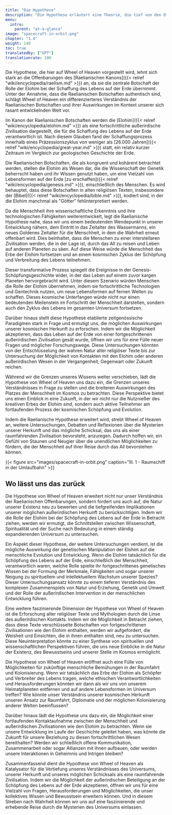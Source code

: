 ```yaml
---
title: "Die Hypothese"
description: "Die Hypothese erläutert eine Theorie, die tief von den Offenbarungen der Raelianer beeinflusst ist. Sie erforscht die Idee, dass eine fortgeschrittene außerirdische Zivilisation, bekannt als die Elohim, eine entscheidende Rolle bei der Erschaffung des Lebens auf der Erde gespielt hat. Die Website schlägt eine nuancierte Interpretation dieser raelianischen Botschaften vor, die sie im Kontext unserer sich entwickelnden Welt betrachtet. Diese Hypothese bildet das Rückgrat der Erzählung der Website und untermauert ihre Erforschung der Ursprünge und des Platzes der Menschheit im Universum."
menu:
  intro:
    parent: "at-a-glance"
image: "spacecraft-in-orbit.png"
chapter: "1.4"
weight: 140
toc: true
translatedby: ["GPT"]
translationrate: 100
---
```


Die Hypothese, die hier auf Wheel of Heaven vorgestellt wird, lehnt sich stark an die Offenbarungen des [Raelianischen Kanons]({{< relref "wiki/encyclopedia/raelism.md" >}}) an, da sie die zentrale Botschaft der Rolle der Elohim bei der Schaffung des Lebens auf der Erde übernimmt. Unter der Annahme, dass die Raelianischen Botschaften authentisch sind, schlägt Wheel of Heaven ein differenzierteres Verständnis der Raelianischen Botschaften und ihrer Auswirkungen im Kontext unserer sich rasant entwickelnden Welt vor.

Im Kanon der Raelianischen Botschaften werden die [Elohim]({{< relref "wiki/encyclopedia/elohim.md" >}}) als eine fortschrittliche außerirdische Zivilisation dargestellt, die für die Schaffung des Lebens auf der Erde verantwortlich ist. Nach diesem Glauben fand der Schaffungsprozess innerhalb eines Präzessionszyklus von weniger als [26.000 Jahren]({{< relref "wiki/encyclopedia/great-year.md" >}}) statt, ein relativ kurzer Zeitraum im Vergleich zur geologischen Geschichte der Erde.

Die Raelianischen Botschaften, die als kongruent und kohärent betrachtet werden, stellen die Elohim als Wesen dar, die die Wissenschaft der Genetik beherrscht haben und ihr Wissen genutzt haben, um eine Vielzahl von Lebensformen auf der Erde [zu erschaffen]({{< relref "wiki/encyclopedia/genesis.md" >}}), einschließlich des Menschen. Es wird behauptet, dass diese Botschaften in alten religiösen Texten, insbesondere der [Bibel]({{< relref "wiki/encyclopedia/bible.md" >}}), kodiert sind, in der die Elohim manchmal als "Götter" fehlinterpretiert werden.

Da die Menschheit ihre wissenschaftliche Erkenntnis und ihre technologischen Fähigkeiten weiterentwickelt, legt die Raelianische Hypothese nahe, dass wir uns einem bedeutenden Wendepunkt in unserer Entwicklung nähern, dem Eintritt in das Zeitalter des Wassermanns, ein neues Goldenes Zeitalter für die Menschheit, in dem die Wahrheit erneut offenbart wird. Dies beinhaltet, dass die Menschen zu einer interstellaren Zivilisation werden, die in der Lage ist, durch das All zu reisen und Leben auf anderen Planeten zu säen. Auf diese Weise würde die Menschheit das Erbe der Elohim fortsetzen und an einem kosmischen Zyklus der Schöpfung und Verbreitung des Lebens teilnehmen.

Dieser transformative Prozess spiegelt die Ereignisse in der Genesis-Schöpfungsgeschichte wider, in der das Leben auf einem zuvor kargen Planeten hervorgebracht wird. Unter diesem Szenario würden Menschen die Rolle der Elohim übernehmen, indem sie fortschrittliche Technologien und Gentechnik nutzen, um neue Lebensformen auf fernen Welten zu schaffen. Dieses kosmische Unterfangen würde nicht nur einen bedeutenden Meilenstein im Fortschritt der Menschheit darstellen, sondern auch den Zyklus des Lebens im gesamten Universum fortsetzen.

Darüber hinaus stellt diese Hypothese etablierte zeitgenössische Paradigmen stark in Frage und ermutigt uns, die möglichen Auswirkungen unserer kosmischen Herkunft zu erforschen. Indem wir die Möglichkeit akzeptieren, dass das Leben auf der Erde von einer fortgeschrittenen außerirdischen Zivilisation gesät wurde, öffnen wir uns für eine Fülle neuer Fragen und möglicher Forschungswege. Diese Untersuchungen könnten von der Entschlüsselung der wahren Natur alter religiöser Texte bis zur Untersuchung der Möglichkeit von Kontakten mit den Elohim oder anderen außerirdischen Wesen in der Vergangenheit, Gegenwart oder Zukunft reichen.

Während wir die Grenzen unseres Wissens weiter verschieben, lädt die Hypothese von Wheel of Heaven uns dazu ein, die Grenzen unseres Verständnisses in Frage zu stellen und die breiteren Auswirkungen des Platzes der Menschheit im Kosmos zu betrachten. Diese Perspektive bietet uns einen Einblick in eine Zukunft, in der wir nicht nur die Nutznießer des kreativen Erbes der Elohim sind, sondern auch aktive Teilnehmer am fortlaufenden Prozess der kosmischen Schöpfung und Evolution.

Indem die Raelianische Hypothese erweitert wird, strebt Wheel of Heaven an, weitere Untersuchungen, Debatten und Reflexionen über die Mysterien unserer Herkunft und das mögliche Schicksal, das uns als einer raumfahrenden Zivilisation bevorsteht, anzuregen. Dadurch hoffen wir, ein Gefühl von Staunen und Neugier über die unendlichen Möglichkeiten zu fördern, die der Menschheit auf ihrer Reise durch das All bevorstehen können.

{{< figure src="images/spacecraft-in-orbit.png" caption="Ill. 1 - Raumschiff in der Umlaufbahn" >}}

## Wo lässt uns das zurück

Die Hypothese von Wheel of Heaven erweitert nicht nur unser Verständnis der Raelianischen Offenbarungen, sondern fordert uns auch auf, die Natur unserer Existenz neu zu bewerten und die tiefgreifenden Implikationen unserer möglichen außerirdischen Herkunft zu berücksichtigen. Indem wir die Rolle der Elohim bei der Schöpfung des Lebens auf der Erde in Betracht ziehen, werden wir ermutigt, die Schnittstellen zwischen Wissenschaft, Spiritualität und der Suche nach Bedeutung in einem ständig expandierenden Universum zu untersuchen.

Ein Aspekt dieser Hypothese, der weitere Untersuchungen verdient, ist die mögliche Auswirkung der genetischen Manipulation der Elohim auf die menschliche Evolution und Entwicklung. Wenn die Elohim tatsächlich für die Schöpfung des Lebens auf der Erde, einschließlich der Menschheit, verantwortlich waren, welche Rolle spielte ihr fortgeschrittenes genetisches Wissen bei der Formung der Merkmale, Fähigkeiten und sogar unserer Neigung zu spirituellem und intellektuellem Wachstum unserer Spezies? Dieser Untersuchungsansatz könnte zu einem tieferen Verständnis des komplexen Zusammenspiels von Natur und Erziehung, Genetik und Umwelt und der Rolle der außerirdischen Intervention in der menschlichen Entwicklung führen.

Eine weitere faszinierende Dimension der Hypothese von Wheel of Heaven ist die Erforschung alter religiöser Texte und Mythologien durch die Linse des außerirdischen Kontakts. Indem wir die Möglichkeit in Betracht ziehen, dass diese Texte verschlüsselte Botschaften von fortgeschrittenen Zivilisationen wie den Elohim enthalten, werden wir aufgefordert, die Weisheit und Einsichten, die in ihnen enthalten sind, neu zu untersuchen. Diese Neuinterpretation könnte zu einer Synthese von spirituellen und wissenschaftlichen Perspektiven führen, die uns neue Einblicke in die Natur der Existenz, des Bewusstseins und unserer Stelle im Kosmos ermöglicht.

Die Hypothese von Wheel of Heaven eröffnet auch eine Fülle von Möglichkeiten für zukünftige menschliche Bemühungen in der Raumfahrt und Kolonisierung. Wenn wir tatsächlich das Erbe der Elohim als Schöpfer und Verbreiter des Lebens tragen, welche ethischen Verantwortlichkeiten und Herausforderungen könnten wir dann als wir uns von unserem Heimatplaneten entfernen und auf andere Lebensformen im Universum treffen? Wie könnte unser Verständnis unserer kosmischen Herkunft unseren Ansatz zur Raumfahrt, Diplomatie und der möglichen Kolonisierung anderer Welten beeinflussen?

Darüber hinaus lädt die Hypothese uns dazu ein, die Möglichkeit einer fortlaufenden Kontaktaufnahme zwischen der Menschheit und außerirdischen Zivilisationen wie den Elohim zu betrachten. Wenn sie unsere Entwicklung im Laufe der Geschichte geleitet haben, was könnte die Zukunft für unsere Beziehung zu diesen fortschrittlichen Wesen bereithalten? Werden wir schließlich offene Kommunikation, Zusammenarbeit oder sogar Allianzen mit ihnen aufbauen, oder werden unsere Interaktionen in Geheimnis und Intrigen bleiben?

Zusammenfassend dient die Hypothese von Wheel of Heaven als Katalysator für die Vertiefung unseres Verständnisses des Universums, unserer Herkunft und unseres möglichen Schicksals als eine raumfahrende Zivilisation. Indem wir die Möglichkeit der außerirdischen Beteiligung an der Schöpfung des Lebens auf der Erde akzeptieren, öffnen wir uns für eine Vielzahl von Fragen, Herausforderungen und Möglichkeiten, die unser kollektives Wissen und Bewusstsein erweitern können. Und in diesem Streben nach Wahrheit können wir uns auf eine faszinierende und erhebende Reise durch die Mysterien des Universums einlassen.
